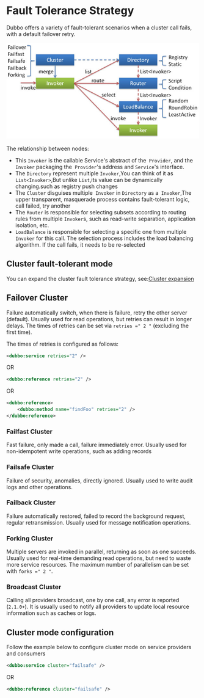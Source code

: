 # Fault Tolerance Strategy

Dubbo offers a variety of fault-tolerant scenarios when a cluster call fails, with a default failover retry.

![cluster](../sources/images/cluster.jpg)

The relationship between nodes:

* This `Invoker` is the callable Service's abstract of the` Provider`, and the `Invoker` packaging the` Provider`'s address and `Service`'s interface.
*  The `Directory` represent multiple `Invoker`,You can think of it as `List<Invoker>`,But unlike `List`,its value  can be dynamically changing.such as registry push changes
*  The `Cluster` disguises multiple` Invoker` in `Directory` as a` Invoker`,The upper transparent, masquerade process contains fault-tolerant logic, call failed, try another
* The `Router` is responsible for selecting subsets according to routing rules from multiple `Invoker`s, such as read-write separation, application isolation, etc.
* `LoadBalance` is responsible for selecting a specific one from multiple` Invoker` for this call. The selection process includes the load balancing algorithm. If the call fails, it needs to be re-selected

## Cluster fault-tolerant mode

You can expand the cluster fault tolerance strategy, see:[Cluster expansion](https://dubbo.gitbooks.io/dubbo-dev-book/impls/cluster.html)

## Failover Cluster

Failure automatically switch, when there is failure, retry the other server (default). Usually used for read operations, but retries can result in longer delays. The times of retries can be set via `retries =" 2 "` (excluding the first time).

The times of retries is configured as follows:

```xml
<dubbo:service retries="2" />
```

OR

```xml
<dubbo:reference retries="2" />
```

OR

```xml
<dubbo:reference>
    <dubbo:method name="findFoo" retries="2" />
</dubbo:reference>
```

### Failfast Cluster

Fast failure, only made a call, failure immediately error. Usually used for non-idempotent write operations, such as adding records

### Failsafe Cluster

Failure of security, anomalies, directly ignored. Usually used to write audit logs and other operations.

### Failback Cluster

Failure automatically restored, failed to record the background request, regular retransmission. Usually used for message notification operations.

### Forking Cluster

Multiple servers are invoked in parallel, returning as soon as one succeeds. Usually used for real-time demanding read operations, but need to waste more service resources. The maximum number of parallelism can be set with `forks =" 2 "`.

### Broadcast Cluster

Calling all providers broadcast, one by one call, any error is reported (`2.1.0+`). It is usually used to notify all providers to update local resource information such as caches or logs.

## Cluster mode configuration

Follow the example below to configure cluster mode on service providers and consumers

```xml
<dubbo:service cluster="failsafe" />
```

OR

```xml
<dubbo:reference cluster="failsafe" />
```
